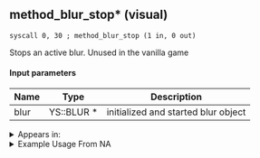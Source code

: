 ## method_blur_stop* (visual)

`syscall 0, 30 ; method_blur_stop (1 in, 0 out)`

Stops an active blur. Unused in the vanilla game

#### Input parameters
| Name | Type | Description
|------|------|------------
| blur   | YS::BLUR *   | initialized and started blur object




<details>
	<summary>Appears in:</summary>

</details>

<details>
	<summary>Example Usage From NA</summary>

</details>

